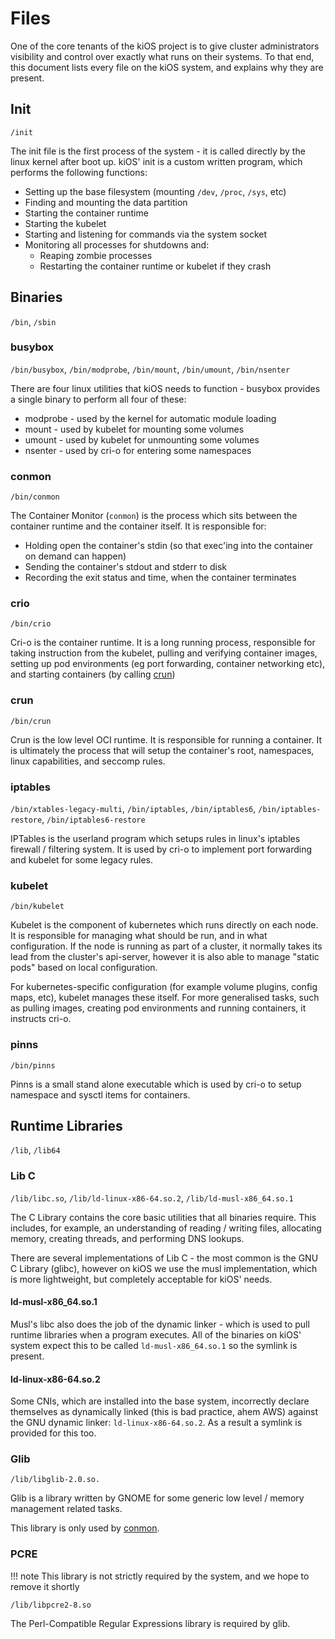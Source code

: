 # Files

One of the core tenants of the kiOS project is to give cluster
administrators visibility and control over exactly what runs on their
systems. To that end, this document lists every file on the kiOS system,
and explains why they are present.

## Init

`/init`

The init file is the first process of the system - it is called directly
by the linux kernel after boot up. kiOS' init is a custom written
program, which performs the following functions:

- Setting up the base filesystem (mounting `/dev`, `/proc`, `/sys`, etc)
- Finding and mounting the data partition
- Starting the container runtime
- Starting the kubelet
- Starting and listening for commands via the system socket
- Monitoring all processes for shutdowns and:
    - Reaping zombie processes
    - Restarting the container runtime or kubelet if they crash

## Binaries

`/bin`, `/sbin`

### busybox

`/bin/busybox`,
`/bin/modprobe`,
`/bin/mount`,
`/bin/umount`,
`/bin/nsenter`

There are four linux utilities that kiOS needs to function - busybox
provides a single binary to perform all four of these:

- modprobe - used by the kernel for automatic module loading
- mount - used by kubelet for mounting some volumes
- umount - used by kubelet for unmounting some volumes
- nsenter - used by cri-o for entering some namespaces

### conmon

`/bin/conmon`

The Container Monitor (`conmon`) is the process which sits between the
container runtime and the container itself. It is responsible for:

- Holding open the container's stdin (so that exec'ing into the
  container on demand can happen)
- Sending the container's stdout and stderr to disk
- Recording the exit status and time, when the container terminates

### crio

`/bin/crio`

Cri-o is the container runtime. It is a long running process,
responsible for taking instruction from the kubelet, pulling and
verifying container images, setting up pod environments (eg port
forwarding, container networking etc), and starting containers (by
calling [crun](#crun))

### crun

`/bin/crun`

Crun is the low level OCI runtime. It is responsible for running a
container. It is ultimately the process that will setup the container's
root, namespaces, linux capabilities, and seccomp rules.

### iptables

`/bin/xtables-legacy-multi`,
`/bin/iptables`,
`/bin/iptables6`,
`/bin/iptables-restore`,
`/bin/iptables6-restore`

IPTables is the userland program which setups rules in linux's iptables
firewall / filtering system. It is used by cri-o to implement port
forwarding and kubelet for some legacy rules.

### kubelet

`/bin/kubelet`

Kubelet is the component of kubernetes which runs directly on each node.
It is responsible for managing what should be run, and in what
configuration. If the node is running as part of a cluster, it normally
takes its lead from the cluster's api-server, however it is also able to
manage "static pods" based on local configuration.

For kubernetes-specific configuration (for example volume plugins,
config maps, etc), kubelet manages these itself. For more generalised
tasks, such as pulling images, creating pod environments and running
containers, it instructs cri-o.

### pinns

`/bin/pinns`

Pinns is a small stand alone executable which is used by cri-o to setup
namespace and sysctl items for containers.

## Runtime Libraries

`/lib`, `/lib64`

### Lib C

`/lib/libc.so`,
`/lib/ld-linux-x86-64.so.2`,
`/lib/ld-musl-x86_64.so.1`

The C Library contains the core basic utilities that all binaries
require. This includes, for example, an understanding of reading /
writing files, allocating memory, creating threads, and performing DNS
lookups.

There are several implementations of Lib C - the most common is the GNU
C Library (glibc), however on kiOS we use the musl implementation, which
is more lightweight, but completely acceptable for kiOS' needs.

#### ld-musl-x86_64.so.1

Musl's libc also does the job of the dynamic linker - which is used to
pull runtime libraries when a program executes. All of the binaries on
kiOS' system expect this to be called `ld-musl-x86_64.so.1` so the
symlink is present.

#### ld-linux-x86-64.so.2

Some CNIs, which are installed into the base system, incorrectly declare
themselves as dynamically linked (this is bad practice, ahem AWS)
against the GNU dynamic linker: `ld-linux-x86-64.so.2`. As a result a
symlink is provided for this too.

### Glib

`/lib/libglib-2.0.so.`

Glib is a library written by GNOME for some generic low level / memory
management related tasks.

This library is only used by [conmon](#conmon).

### PCRE

!!! note
    This library is not strictly required by the system, and we hope to
    remove it shortly

`/lib/libpcre2-8.so`

The Perl-Compatible Regular Expressions library is required by glib.

